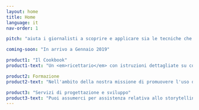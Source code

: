 ```yaml
---
layout: home
title: Home
language: it
nav-order: 1

pitch: "aiuta i giornalisti a scoprire e applicare sia le tecniche che gli strumenti della <b>fabbricazione digitale</b>, affinché le redazioni possano realizzare <b>installazioni fisiche basate sui dati</b> da far fruire alla propria comunità locale come integrazione del sito e degli articoli online o su carta."

coming-soon: "In arrivo a Gennaio 2019"

product1: "Il Cookbook"
product1-text: "Un <em>ricettario</em> con istruzioni dettagliate su come produrre una serie di installazioni fisiche basate sui dati. Le installazioni proposte sono state immaginate specificatamente in base alle esigenze dei giornalisti che lavorano con i dati. Inoltre, ognuna di esse è stata progettata in modo da essere illustrativa di una o più tecniche essenziali della fabbricazione digitale, in modo che, seguendo le istruzioni, si possono anche pian piano imparare quei concetti basilari che permetteranno di creare altre installazioni in autonomia. Tutto i progetti proposti richiedono solo l’utilizzo di <b>software open source</b>. I nostri design e i file sono rilasciati con licenza <a href='https://creativecommons.org/licenses/by/4.0/'>CC-BY 4.0</a> che ne permette il riuso."

product2: Formazione
product2-text: "Nell'ambito della nostra missione di promuovere l'uso della fabbricazione digitale nel giornalismo, il team di Batjo può essere prenotato per un laboratorio personalizzato nelle redazioni. I contenuti dei laboratori possono essere personalizzati in base alle esigenze delle redazione interessata e al tipo di competenze presenti tra i suoi collaboratori. Per maggiori dettagli, consultare la sezione <a href = '/it/workshops'>'Formazione'</a> di questo sito."

product3: "Servizi di progettazione e sviluppo"
product3-text: "Puoi assumerci per assistenza relativa allo storytelling dei dati e alla fabbricazione digitale. A seconda delle tue esigenze e delle competenze già presenti in redazione, possiamo occuparci dei vari aspetti del processo: dall'aiuto per trovare, pulire e analizzare i dati al disegno e progettazione l'installazione fisica; dalla modellazione 3D e preparazione di tutti i file necessari, alla fabbricazione e produzione effettiva delle installazioni richieste. Scopri di più nella <a href = '/it/services'>sezione dedicata</a>. "
---
```


